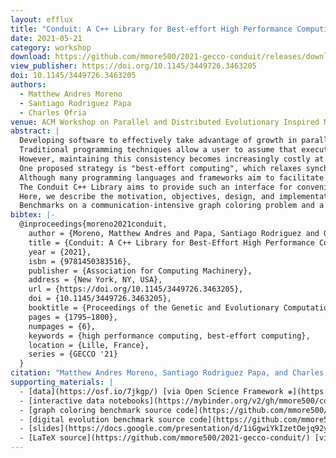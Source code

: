 ```yaml
---
layout: efflux
title: "Conduit: A C++ Library for Best-effort High Performance Computing"
date: 2021-05-21
category: workshop
download: https://github.com/mmore500/2021-gecco-conduit/releases/download/1.0.0/2021-gecco-conduit.pdf
view_publisher: https://doi.org/10.1145/3449726.3463205
doi: 10.1145/3449726.3463205
authors:
  - Matthew Andres Moreno
  - Santiago Rodriguez Papa
  - Charles Ofria
venue: ACM Workshop on Parallel and Distributed Evolutionary Inspired Methods
abstract: |
  Developing software to effectively take advantage of growth in parallel and distributed processing capacity poses significant challenges.
  Traditional programming techniques allow a user to assume that execution, message passing, and memory are always kept synchronized.
  However, maintaining this consistency becomes increasingly costly at scale.
  One proposed strategy is "best-effort computing", which relaxes synchronization and hardware reliability requirements, accepting nondeterminism in exchange for efficiency.
  Although many programming languages and frameworks aim to facilitate software development for high performance applications, existing tools do not directly provide a prepackaged best-effort interface.
  The Conduit C++ Library aims to provide such an interface for convenient implementation of software that uses best-effort inter-thread and inter-process communication.
  Here, we describe the motivation, objectives, design, and implementation of the library.
  Benchmarks on a communication-intensive graph coloring problem and a compute-intensive digital evolution simulation show that Conduit's best-effort model can improve scaling efficiency and solution quality, particularly in a distributed, multi-node context.
bibtex: |-
  @inproceedings{moreno2021conduit,
    author = {Moreno, Matthew Andres and Papa, Santiago Rodriguez and Ofria, Charles},
    title = {Conduit: A C++ Library for Best-Effort High Performance Computing},
    year = {2021},
    isbn = {9781450383516},
    publisher = {Association for Computing Machinery},
    address = {New York, NY, USA},
    url = {https://doi.org/10.1145/3449726.3463205},
    doi = {10.1145/3449726.3463205},
    booktitle = {Proceedings of the Genetic and Evolutionary Computation Conference Companion},
    pages = {1795–1800},
    numpages = {6},
    keywords = {high performance computing, best-effort computing},
    location = {Lille, France},
    series = {GECCO '21}
  }
citation: "Matthew Andres Moreno, Santiago Rodriguez Papa, and Charles Ofria. 2021. Conduit: a C++ library for best-effort high performance computing. In Proceedings of the Genetic and Evolutionary Computation Conference Companion (GECCO '21). Association for Computing Machinery, New York, NY, USA, 1795–1800. https://doi.org/10.1145/3449726.3463205"
supporting_materials: |
  - [data](https://osf.io/7jkgp/) [via Open Science Framework ❋](https://osf.io)
  - [interactive data notebooks](https://mybinder.org/v2/gh/mmore500/conduit/HEAD?filepath=binder%2F) [via MyBinder ❋](https://mybinder.org/)
  - [graph coloring benchmark source code](https://github.com/mmore500/conduit) [via GitHub <i class="icon-github-1"></i>](https://github.com/)
  - [digital evolution benchmark source code](https://github.com/mmore500/dishtiny) [via GitHub <i class="icon-github-1"></i>](https://github.com/)
  - [slides](https://docs.google.com/presentation/d/1iGgwiYkIzetOejq92ykxUcQFSLNCWzA65txObL2x0Sw)
  - [LaTeX source](https://github.com/mmore500/2021-gecco-conduit/) [via GitHub <i class="icon-github-1"></i>](https://github.com/)
---
```

